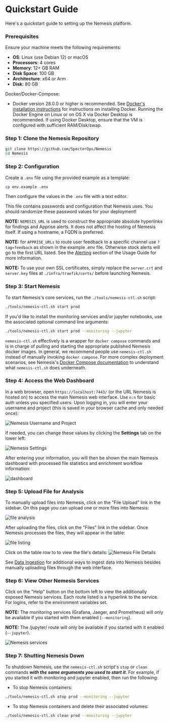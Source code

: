 # Quickstart Guide

Here's a quickstart guide to setting up the Nemesis platform.

### Prerequisites

Ensure your machine meets the following requirements:

- **OS**: Linux (use Debian 12) or macOS
- **Processors**: 4 cores
- **Memory**: 12+ GB RAM
- **Disk Space**: 100 GB
- **Architecture**: x64 or Arm
- **Disk:** 80 GB

Docker/Docker-Compose:

- Docker version 28.0.0 or higher is recommended. See [Docker's installation instructions](https://docs.docker.com/engine/install/) for instructions on installing Docker. Running the Docker Engine on Linux or on OS X via Docker Desktop is recommended. If using Docker Desktop, ensure that the VM is configured with sufficient RAM/Disk/swap.


### Step 1: Clone the Nemesis Repository
```bash
git clone https://github.com/SpecterOps/Nemesis
cd Nemesis
```

### Step 2: Configuration
Create a `.env` file using the provided example as a template:
```bash
cp env.example .env
```
Then configure the values in the `.env` file with a text editor.

This file contains passwords and configuration that Nemesis uses. You should randomize these password values for your deployment!

**NOTE:** `NEMESIS_URL` is used to construct the appropriate absolute hyperlinks for findings and Apprise alerts. It does not affect the hosting of Nemesis itself. If using a hostname, a FQDN is preferred.

**NOTE:** for `APPRISE_URLs` to route user feedback to a specific channel use `?tag=feedback` as shown in the example .env file. Otherwise stock alerts will go to the first URL listed. See the [Alerting](./usage_guide.md#alerting) section of the Usage Guide for more information.

**NOTE:** To use your own SSL certificates, simply replace the `server.crt` and `server.key` files at `./infra/traefik/certs/` before launching Nemesis.


### Step 3: Start Nemesis
To start Nemesis's core services, run the `./tools/nemesis-ctl.sh` script:

```bash
./tools/nemesis-ctl.sh start prod
```

If you'd like to install the monitoring services and/or jupyter notebooks, use the associated optional command line arguments:

```bash
./tools/nemesis-ctl.sh start prod --monitoring --jupyter
```
`nemesis-ctl.sh` effectively is a wrapper for `docker compose` commands and is in charge of pulling and starting the appropriate published Nemesis docker images. In general, we recommend people use `nemesis-ctl.sh` instead of manually invoking `docker compose`. For more complex deployment scenarios, see Nemesis's [Docker Compose documentation](docker_compose.md) to understand what `nemesis-ctl.sh` does underneath.

### Step 4: Access the Web Dashboard

In a web browser, open `https://localhost:7443/` (or the URL Nemesis is hosted on) to access the main Nemesis web interface. Use `n:n` for basic auth unless you specified users. Upon logging in, you will enter your username and project (this is saved in your browser cache and only needed once):

![Nemesis Username and Project](images/nemesis-dashboard-username-and-project.png)

If needed, you can change these values by clicking the **Settings** tab on the lower left:

![Nemesis Settings](images/nemesis-dashboard-settings.png)

After entering your information, you will then be shown the main Nemesis dashboard with processed file statistics and enrichment workflow information:

![dashboard](images/nemesis-dashboard.png)

### Step 5: Upload File for Analysis

To manually upload files into Nemesis, click on the "File Upload" link in the sidebar. On this page you can upload one or more files into Nemesis:

![file analysis](images/nemesis-dashboard-file-upload_success.png)

After uploading the files, click on the "Files" link in the sidebar. Once Nemesis processes the files, they will appear in the table:

![file listing](images/nemesis-dashboard-files.png)

Click on the table row to to view the file's details:
![Nemesis File Details](images/nemesis-dashboard-file-details.png)

See [Data Ingestion](./usage_guide.md#data-ingestion) for additional ways to ingest data into Nemesis besides manually uploading files through the web interface.

### Step 6: View Other Nemesis Services

Click on the "Help" button on the bottom left to view the additionally exposed Nemesis services. Each route listed is a hyperlink to the service. For logins, refer to the environment variables set.

**NOTE:** The monitoring services (Grafana, Jaeger, and Prometheus) will only be available if you started with them enabled (`--monitoring`).

**NOTE:** The /jupyter/ route will only be available if you started with it enabled (`--jupyter`).

![Nemesis services](images/nemesis-dashboard-services.png)

### Step 7: Shutting Nemesis Down

To shutdown Nemesis, use the `nemesis-ctl.sh` script's `stop` or `clean` commands ***with the same arguments you used to start it***. For example, if you started it with monitoring and jupyter enabled, then run the following:
- To stop Nemesis containers:
```bash
./tools/nemesis-ctl.sh stop prod --monitoring --jupyter
```

- To stop Nemesis containers and delete their associated volumes:
```bash
./tools/nemesis-ctl.sh clean prod --monitoring --jupyter
```
